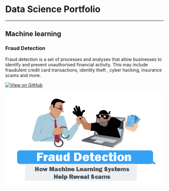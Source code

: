 # Data Science Portfolio

---

## Machine learning

### Fraud Detection

Fraud detection is a set of processes and analyses that allow businesses to identify and prevent unauthorised financial activity. This may include fraudulent credit card transactions, identity theft , cyber hacking, insurance scams and more.

[![View on GitHub](https://img.shields.io/badge/GitHub-View_on_GitHub-blue?logo=GitHub)](https://github.com/Sudar-shan/fraudDetection)

<center><img src="/assets/img/fraud.jpg"/></center>
